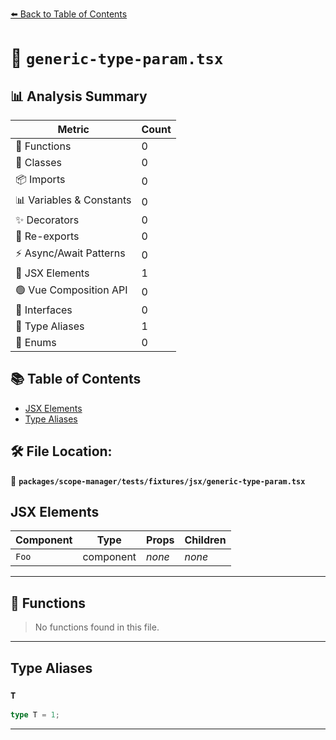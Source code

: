 [⬅️ Back to Table of Contents](../../../../../index.md)

# 📄 `generic-type-param.tsx`

## 📊 Analysis Summary

| Metric | Count |
|--------|-------|
| 🔧 Functions | 0 |
| 🧱 Classes | 0 |
| 📦 Imports | 0 |
| 📊 Variables & Constants | 0 |
| ✨ Decorators | 0 |
| 🔄 Re-exports | 0 |
| ⚡ Async/Await Patterns | 0 |
| 💠 JSX Elements | 1 |
| 🟢 Vue Composition API | 0 |
| 📐 Interfaces | 0 |
| 📑 Type Aliases | 1 |
| 🎯 Enums | 0 |

## 📚 Table of Contents

- [JSX Elements](#jsx-elements)
- [Type Aliases](#type-aliases)

## 🛠️ File Location:
📂 **`packages/scope-manager/tests/fixtures/jsx/generic-type-param.tsx`**

## JSX Elements

| Component | Type | Props | Children |
|-----------|------|-------|----------|
| `Foo` | component | *none* | *none* |


---

## 🔧 Functions

> No functions found in this file.


---

## Type Aliases

### `T`

```ts
type T = 1;
```


---